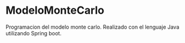 # ModeloMonteCarlo
Programacion del modelo monte carlo. Realizado con el lenguaje Java utilizando Spring boot.
